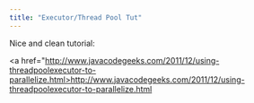 ```yaml
---
title: "Executor/Thread Pool Tut"
---
```

Nice and clean tutorial:

<a href="http://www.javacodegeeks.com/2011/12/using-threadpoolexecutor-to-parallelize.html>http://www.javacodegeeks.com/2011/12/using-threadpoolexecutor-to-parallelize.html</a>
